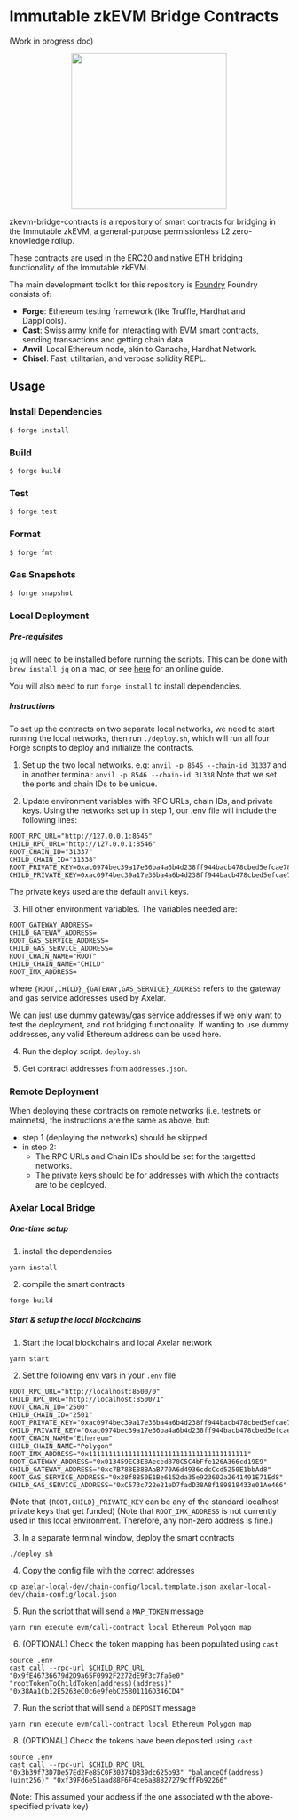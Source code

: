 # Immutable zkEVM Bridge Contracts

(Work in progress doc)

<p align="center"><img src="https://cdn.dribbble.com/users/1299339/screenshots/7133657/media/837237d447d36581ebd59ec36d30daea.gif" width="280"/></p>

zkevm-bridge-contracts is a repository of smart contracts for bridging in the Immutable zkEVM, a general-purpose permissionless L2 zero-knowledge rollup.

These contracts are used in the ERC20 and native ETH bridging functionality of the Immutable zkEVM.

The main development toolkit for this repository is [Foundry](https://book.getfoundry.sh)
Foundry consists of:

-   **Forge**: Ethereum testing framework (like Truffle, Hardhat and DappTools).
-   **Cast**: Swiss army knife for interacting with EVM smart contracts, sending transactions and getting chain data.
-   **Anvil**: Local Ethereum node, akin to Ganache, Hardhat Network.
-   **Chisel**: Fast, utilitarian, and verbose solidity REPL.

## Usage

### Install Dependencies
```shell
$ forge install
```

### Build

```shell
$ forge build
```

### Test

```shell
$ forge test
```

### Format

```shell
$ forge fmt
```

### Gas Snapshots

```shell
$ forge snapshot
```

### Local Deployment

##### Pre-requisites
`jq` will need to be installed before running the scripts. This can be done with `brew install jq` on a mac, or see [here](https://codeahoy.com/learn/introtobash/ch15/#installing-jq) for an online guide.

You will also need to run `forge install` to install dependencies.

##### Instructions
To set up the contracts on two separate local networks, we need to start running the local networks, then run `./deploy.sh`, which will run all four Forge scripts to deploy and initialize the contracts.

1. Set up the two local networks. e.g:
`anvil -p 8545 --chain-id 31337`
and in another terminal:
`anvil -p 8546 --chain-id 31338`
Note that we set the ports and chain IDs to be unique.

2. Update environment variables with RPC URLs, chain IDs, and private keys. Using the networks set up in step 1, our .env file will include the following lines:
```
ROOT_RPC_URL="http://127.0.0.1:8545"
CHILD_RPC_URL="http://127.0.0.1:8546"
ROOT_CHAIN_ID="31337"
CHILD_CHAIN_ID="31338"
ROOT_PRIVATE_KEY=0xac0974bec39a17e36ba4a6b4d238ff944bacb478cbed5efcae784d7bf4f2ff80
CHILD_PRIVATE_KEY=0xac0974bec39a17e36ba4a6b4d238ff944bacb478cbed5efcae784d7bf4f2ff80
```
The private keys used are the default `anvil` keys.

3. Fill other environment variables. The variables needed are:
```
ROOT_GATEWAY_ADDRESS=
CHILD_GATEWAY_ADDRESS=
ROOT_GAS_SERVICE_ADDRESS=
CHILD_GAS_SERVICE_ADDRESS=
ROOT_CHAIN_NAME="ROOT"
CHILD_CHAIN_NAME="CHILD"
ROOT_IMX_ADDRESS=
```
where `{ROOT,CHILD}_{GATEWAY,GAS_SERVICE}_ADDRESS` refers to the gateway and gas service addresses used by Axelar.

We can just use dummy gateway/gas service addresses if we only want to test the deployment, and not bridging functionality. If wanting to use dummy addresses, any valid Ethereum address can be used here.

4. Run the deploy script.
`deploy.sh`

5. Get contract addresses from `addresses.json`.

### Remote Deployment

When deploying these contracts on remote networks (i.e. testnets or mainnets), the instructions are the same as above, but:
- step 1 (deploying the networks) should be skipped.
- in step 2:
    - The RPC URLs and Chain IDs should be set for the targetted networks.
    - The private keys should be for addresses with which the contracts are to be deployed.


### Axelar Local Bridge

##### One-time setup

1. install the dependencies
```shell
yarn install
```

2. compile the smart contracts
```shell
forge build
```

##### Start & setup the local blockchains

1. Start the local blockchains and local Axelar network
```shell
yarn start
```

2. Set the following env vars in your `.env` file
```shell
ROOT_RPC_URL="http://localhost:8500/0"
CHILD_RPC_URL="http://localhost:8500/1"
ROOT_CHAIN_ID="2500"
CHILD_CHAIN_ID="2501"
ROOT_PRIVATE_KEY="0xac0974bec39a17e36ba4a6b4d238ff944bacb478cbed5efcae784d7bf4f2ff80"
CHILD_PRIVATE_KEY="0xac0974bec39a17e36ba4a6b4d238ff944bacb478cbed5efcae784d7bf4f2ff80"
ROOT_CHAIN_NAME="Ethereum"
CHILD_CHAIN_NAME="Polygon"
ROOT_IMX_ADDRESS="0x1111111111111111111111111111111111111111"
ROOT_GATEWAY_ADDRESS="0x013459EC3E8Aeced878C5C4bFfe126A366cd19E9"
CHILD_GATEWAY_ADDRESS="0xc7B788E88BAaB770A6d4936cdcCcd5250E1bbAd8"
ROOT_GAS_SERVICE_ADDRESS="0x28f8B50E1Be6152da35e923602a2641491E71Ed8"
CHILD_GAS_SERVICE_ADDRESS="0xC573c722e21eD7fadD38A8f189818433e01Ae466"

```
(Note that `{ROOT,CHILD}_PRIVATE_KEY` can be any of the standard localhost private keys that get funded)
(Note that `ROOT_IMX_ADDRESS` is not currently used in this local environment. Therefore, any non-zero address is fine.)

3. In a separate terminal window, deploy the smart contracts
```shell
./deploy.sh
```

4. Copy the config file with the correct addresses
```shell
cp axelar-local-dev/chain-config/local.template.json axelar-local-dev/chain-config/local.json
```

5. Run the script that will send a `MAP_TOKEN` message
```shell
yarn run execute evm/call-contract local Ethereum Polygon map
```

6. (OPTIONAL) Check the token mapping has been populated using `cast`
```shell
source .env
cast call --rpc-url $CHILD_RPC_URL "0x9fE46736679d2D9a65F0992F2272dE9f3c7fa6e0" "rootTokenToChildToken(address)(address)" "0x38Aa1Cb12E5263eC0c6e9febC25B01116D346CD4"
```

7. Run the script that will send a `DEPOSIT` message
```shell
yarn run execute evm/call-contract local Ethereum Polygon map
```

8. (OPTIONAL) Check the tokens have been deposited using `cast`
```shell
source .env
cast call --rpc-url $CHILD_RPC_URL "0x3b39f73D7De57Ed2Fe85C0F30374D839dc625b93" "balanceOf(address)(uint256)" "0xf39Fd6e51aad88F6F4ce6aB8827279cffFb92266"
```
(Note: This assumed your address if the one associated with the above-specified private key)
